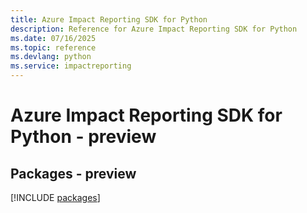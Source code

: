 ```yaml
---
title: Azure Impact Reporting SDK for Python
description: Reference for Azure Impact Reporting SDK for Python
ms.date: 07/16/2025
ms.topic: reference
ms.devlang: python
ms.service: impactreporting
---
```

# Azure Impact Reporting SDK for Python - preview
## Packages - preview
[!INCLUDE [packages](impact-reporting-index.md)]